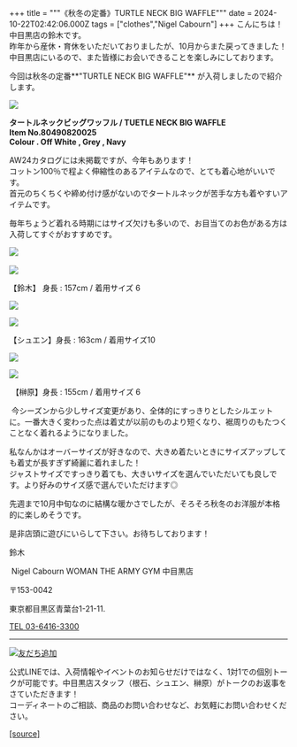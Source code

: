 +++
title = """《秋冬の定番》TURTLE NECK BIG WAFFLE"""
date = 2024-10-22T02:42:06.000Z
tags = ["clothes","Nigel Cabourn"]
+++
こんにちは！中目黒店の鈴木です。  
昨年から産休・育休をいただいておりましたが、10月からまた戻ってきました！  
中目黒店にいるので、また皆様にお会いできることを楽しみにしております。

  
今回は秋冬の定番**"TURTLE NECK BIG WAFFLE"** が入荷しましたので紹介します。

![](https://cdn.shopify.com/s/files/1/0094/9295/5196/files/IMG_4635_8bdb522e-42a0-4925-8475-4bfad2eadc9b_480x480.jpg?v=1729564843)

**タートルネックビッグワッフル / TUETLE NECK BIG WAFFLE**  
**Item No.80490820025**  
**Colour . Off White , Grey , Navy**

AW24カタログには未掲載ですが、今年もあります！  
コットン100％で程よく伸縮性のあるアイテムなので、とても着心地がいいです。  
首元のちくちくや締め付け感がないのでタートルネックが苦手な方も着やすいアイテムです。  
  
毎年ちょうど着れる時期にはサイズ欠けも多いので、お目当てのお色がある方は入荷してすぐがおすすめです。

![](https://cdn.shopify.com/s/files/1/0094/9295/5196/files/IMG_4537_a9c24e54-9bf5-454e-8e2f-acd85b41041e_480x480.jpg?v=1729307403) 

![](https://cdn.shopify.com/s/files/1/0094/9295/5196/files/IMG_4545_7b82d2fa-6033-4b25-ab91-74ecae421f53_480x480.jpg?v=1729307403)

【鈴木】 身長 : 157cm / 着用サイズ 6

![](https://cdn.shopify.com/s/files/1/0094/9295/5196/files/IMG_4566_480x480.jpg?v=1729389990)

![](https://cdn.shopify.com/s/files/1/0094/9295/5196/files/IMG_4576_480x480.jpg?v=1729389990)

【シュエン】身長 : 163cm / 着用サイズ10

![](https://cdn.shopify.com/s/files/1/0094/9295/5196/files/IMG_4524_810d6e5f-ee29-42c0-a749-8888c085ed9d_480x480.jpg?v=1729307403)

![](https://cdn.shopify.com/s/files/1/0094/9295/5196/files/IMG_4529_0f2ca4b8-2d52-414b-90a2-3e45c9c87855_480x480.jpg?v=1729307403)

 【榊原】身長 : 155cm / 着用サイズ 6

 今シーズンから少しサイズ変更があり、全体的にすっきりとしたシルエットに。一番大きく変わった点は着丈が以前のものより短くなり、裾周りのもたつくことなく着れるようになりました。

私なんかはオーバーサイズが好きなので、大きめ着たいときにサイズアップしても着丈が長すぎず綺麗に着れました！  
ジャストサイズですっきり着ても、大きいサイズを選んでいただいても良しです。より好みのサイズ感で選んでいただけます◎

先週まで10月中旬なのに結構な暖かさでしたが、そろそろ秋冬のお洋服が本格的に楽しめそうです。

是非店頭に遊びにいらして下さい。お待ちしております！

鈴木

 Nigel Cabourn WOMAN THE ARMY GYM 中目黒店

〒153-0042

東京都目黒区青葉台1-21-11.

[TEL 03-6416-3300](tel:0364163300)

* * *

[![友だち追加](https://scdn.line-apps.com/n/line_add_friends/btn/ja.png)](https://lin.ee/5JWWW18)

公式LINEでは、入荷情報やイベントのお知らせだけではなく、1対1での個別トークが可能です。中目黒店スタッフ（根石、シュエン、榊原）がトークのお返事をさていただきます！  
コーディネートのご相談、商品のお問い合わせなど、お気軽にお問い合わせください。

[[source]](https://cabourn.jp/blogs/shop-info/nakameguro20241022)

